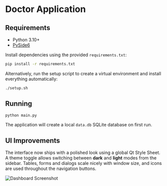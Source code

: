 # Doctor Application

## Requirements

- Python 3.10+
- [PySide6](https://pypi.org/project/PySide6/)

Install dependencies using the provided `requirements.txt`:

```bash
pip install -r requirements.txt
```

Alternatively, run the setup script to create a virtual environment and
install everything automatically:

```bash
./setup.sh
```

## Running

```bash
python main.py
```

The application will create a local `data.db` SQLite database on first run.

## UI Improvements

The interface now ships with a polished look using a global Qt Style Sheet.
A theme toggle allows switching between **dark** and **light** modes from the
sidebar. Tables, forms and dialogs scale nicely with window size, and icons are
used throughout the navigation buttons.

![Dashboard Screenshot](docs/screenshot.png)

